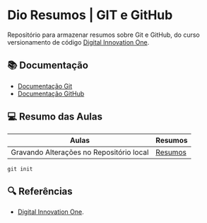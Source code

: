 
# Dio Resumos | GIT e GitHub

Repositório para armazenar resumos sobre Git e GitHub,
do curso versionamento de código [Digital Innovation One](https://www.dio.me).

## 📚 Documentação 

- [Documentação Git]()
- [Documentação GitHub]()

## 💻 Resumo das Aulas 


 | Aulas | Resumos |
 | ----  | -----   |
 | Gravando Alterações no Repositório local | [Resumos]() |

 ``` 
 git init 
 ````

 ## 🔍 Referências
- [Digital Innovation One]().
